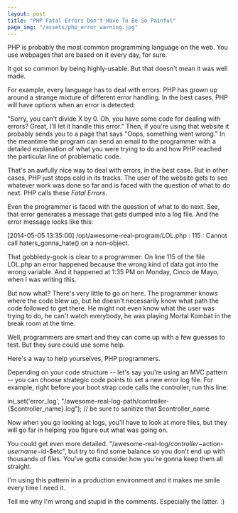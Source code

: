 ```yaml
---
layout: post
title: "PHP Fatal Errors Don't Have To Be So Painful"
page_img: "/assets/php_error_warning.jpg"
---
```


PHP is probably the most common programming language on the web. You use webpages that are based on it every day, for sure.

It got so common by being highly-usable. But that doesn't mean it was well made.

For example, every language has to deal with errors. PHP has grown up around a strange mixture of different error handling. In the best cases, PHP will have options when an error is detected:

"Sorry, you can't divide X by 0. Oh, you have some code for dealing with errors? Great, I'll let it handle this error." Then, if you're using that website it probably sends you to a page that says "Oops, something went wrong." In the meantime the program can send an email to the programmer with a detailed explanation of what you were trying to do and how PHP reached the particular line of problematic code.

That's an awfully nice way to deal with errors, in the best case. But in other cases, PHP just stops cold in its tracks. The user of the website gets to see whatever work was done so far and is faced with the question of what to do next. PHP calls these *Fatal Errors*.

Even the programmer is faced with the question of what to do next. See, that error generates a message that gets dumped into a log file. And the error message looks like this:

[2014-05-05 13:35:00] /opt/awesome-real-program/LOL.php : 115 : Cannot call haters_gonna_hate() on a non-object.

That gobbledy-gook is clear to a programmer: On line 115 of the file LOL.php an error happened because the wrong kind of data got into the wrong variable. And it happened at 1:35 PM on Monday, Cinco de Mayo, when I was writing this.

But now what? There's very little to go on here. The programmer knows where the code blew up, but he doesn't necessarily know what path the code followed to get there. He might not even know what the user was trying to do, he can't watch everybody, he was playing Mortal Kombat in the break room at the time.

Well, programmers are smart and they can come up with a few guesses to test. But they sure could use some help.

Here's a way to help yourselves, PHP programmers.

Depending on your code structure -- let's say you're using an MVC pattern -- you can choose strategic code points to set a new error log file. For example, right before your boot strap code calls the controller, run this line:

ini_set('error_log', "/awesome-real-log-path/controller-{$controller_name}.log"); // be sure to sanitize that $controller_name

Now when you go looking at logs, you'll have to look at more files, but they will go far in helping you figure out what was going on.

You could get even more detailed. "/awesome-real-log/$controller-$action-$username-$id-$etc", but try to find some balance so you don't end up with thousands of files. You've gotta consider how you're gonna keep them all straight.

I'm using this pattern in a production environment and it makes me smile every time I need it.

Tell me why I'm wrong and stupid in the comments. Especially the latter. :)
